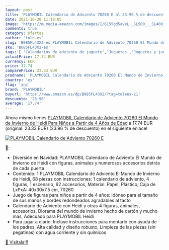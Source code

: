 ```yaml
---
layout: post
title: 'PLAYMOBIL Calendario de Adviento 70260 E al 23.96 % de descuento'
date: 2021-10-20 11:18:05
image: 'https://m.media-amazon.com/images/I/6155gd5aveL._SL500_._SL400_.jpg'
comments: true
category: ofertas
author: 'tole.es'
slug: 'B085FL43X2-es PLAYMOBIL Calendario de Adviento 70260 El Mundo de...'
sku: 'B085FL43X2-es'
tags: [ 'Calendarios de adviento de juguete','Juguetes','Juguetes y juegos','playmobil', ]
actualPrice: 17.74 EUR
currency: EUR
price: 17.74
comparePrice: 23.33 EUR
prodname: 'PLAYMOBIL Calendario de Adviento 70260 El Mundo de Invierno de Heidi  Para Niños a Partir de 4 Años de Edad'
country: 'es'
flag: '🇪🇸'
brand: 'PLAYMOBIL'
buyurl: 'https://www.amazon.es/dp/B085FL43X2/?tag=tolees-21'
descuento: '23.96'
average: '17.74'
---
```


Ahora mismo tienes [PLAYMOBIL Calendario de Adviento 70260 El Mundo de Invierno de Heidi  Para Niños a Partir de 4 Años de Edad](https://www.amazon.es/dp/B085FL43X2/?tag=tolees-21) a 17.74 EUR (original: 23.33 EUR) (23.96 %  de descuento) en el siguiente enlace!

[![PLAYMOBIL Calendario de Adviento 70260 E](https://m.media-amazon.com/images/I/6155gd5aveL._SL500_._SL400_.jpg)](https://www.amazon.es/dp/B085FL43X2/?tag=tolees-21)

🔎:

- Diversión en Navidad: PLAYMOBIL Calendario de Adviento El Mundo de Invierno de Heidi con figuras, animales y numerosos accesorios detrás de cada puerta
- Contenido: 1 PLAYMOBIL Calendario de Adviento El Mundo de Invierno de Heidi, 68 piezas con instrucciones: 1 calendario de adviento, 4 figuras, 1 escenario, 62 accesorios, Material: Papel, Plástico, Caja de LxPxA: 40x30x7.5 cm, 70260
- Juego de figuras para niños a partir de 4 años: Idóneo para el tamaño de sus manos y bordes redondeados agradables al tacto
- Calendario de Adviento con Heidi y otras 4 figuras, animales, accesorios, Diorama del mundo de invierno hecho de cartón y mucho más, Adecuado para PLAYMOBIL Heidi
- Para jugar a diario: Incluye instrucciones para montarlo con ayuda de los padres, Alta calidad y diseño robusto, Limpieza de las piezas (sin pegatinas) con agua corriente y sin químicos

[🛒 Visítala!!!](https://www.amazon.es/dp/B085FL43X2/?tag=tolees-21)
